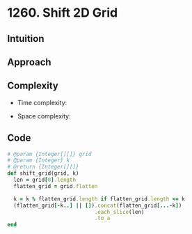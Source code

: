 # 1260. Shift 2D Grid

## Intuition

## Approach
<!-- Describe your approach to solving the problem. -->

## Complexity

- Time complexity:
<!-- Add your time complexity here, e.g. $$O(n)$$ -->

- Space complexity:
<!-- Add your space complexity here, e.g. $$O(n)$$ -->

## Code

```ruby
# @param {Integer[][]} grid
# @param {Integer} k
# @return {Integer[][]}
def shift_grid(grid, k)
  len = grid[0].length
  flatten_grid = grid.flatten

  k = k % flatten_grid.length if flatten_grid.length <= k
  (flatten_grid[-k..] || []).concat(flatten_grid[...-k])
                            .each_slice(len)
                            .to_a
end
```
